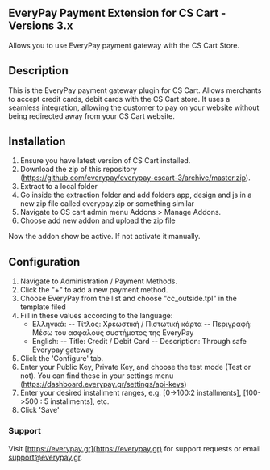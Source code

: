 ## EveryPay Payment Extension for CS Cart - Versions 3.x
Allows you to use EveryPay payment gateway with the CS Cart Store.

## Description

This is the EveryPay payment gateway plugin for CS Cart. Allows merchants to accept credit cards, debit cards with the CS Cart store. It uses a seamless integration, allowing the customer to pay on your website without being redirected away from your CS Cart website.

## Installation
1. Ensure you have latest version of CS Cart installed.
2. Download the zip of this repository (https://github.com/everypay/everypay-cscart-3/archive/master.zip).
3. Extract to a local folder
4. Go inside the extraction folder and add folders app, design and js in a new zip file called everypay.zip or something similar
5. Navigate to CS cart admin menu Addons > Manage Addons.
6. Choose add new addon and upload the zip file

Now the addon show be active. If not activate it manually.

## Configuration

1. Navigate to Administration / Payment Methods.
2. Click the "+" to add a new payment method.
3. Choose EveryPay from the list and choose "cc_outside.tpl" in the template filed
4. Fill in these values according to the language: 
    - Ελληνικά:
    --  Τίτλος: Χρεωστική / Πιστωτική κάρτα
    --  Περιγραφή: Μέσω του ασφαλούς συστήματος της EveryPay
    - English:
    --  Title: Credit / Debit Card
    --  Description: Through safe Everypay  gateway
5. Click the 'Configure' tab.
6. Enter your Public Key, Private Key, and choose the test mode (Test or not). You can find these in your settings menu (https://dashboard.everypay.gr/settings/api-keys)
7. Enter your desired installment ranges, e.g. [0->100:2 installments], [100->500 : 5 installments], etc.
8. Click 'Save'

### Support

Visit [https://everypay.gr](https://everypay.gr) for support requests or email support@everypay.gr.
